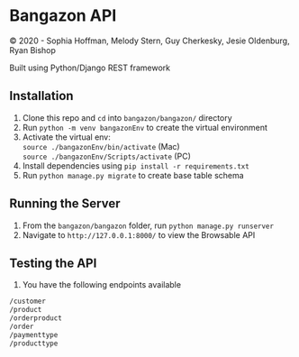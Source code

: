 # Bangazon API
&copy; 2020 - Sophia Hoffman, Melody Stern, Guy Cherkesky, Jesie Oldenburg, Ryan Bishop  

Built using Python/Django REST framework  

## Installation
1. Clone this repo and `cd` into `bangazon/bangazon/` directory
1. Run `python -m venv bangazonEnv` to create the virtual environment
1. Activate the virtual env:  
 `source ./bangazonEnv/bin/activate` (Mac)  
 `source ./bangazonEnv/Scripts/activate` (PC)  
1. Install dependencies using `pip install -r requirements.txt`
1. Run `python manage.py migrate` to create base table schema

## Running the Server
1. From the `bangazon/bangazon` folder, run `python manage.py runserver`
1. Navigate to `http://127.0.0.1:8000/` to view the Browsable API

<!-- TODO: loading fixtures (maybe?) -->
<!-- TODO: instructions for testing endpoints -->
## Testing the API
1. You have the following endpoints available
```sh
/customer
/product
/orderproduct
/order
/paymenttype
/producttype
```